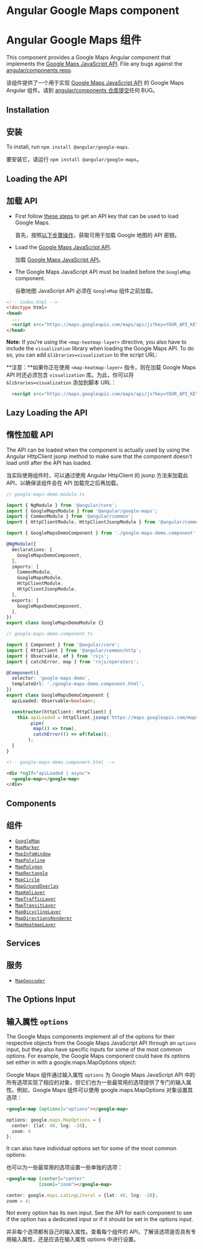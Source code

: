 # Angular Google Maps component

# Angular Google Maps 组件

This component provides a Google Maps Angular component that implements the
[Google Maps JavaScript API](https://developers.google.com/maps/documentation/javascript/tutorial).
File any bugs against the [angular/components repo](https://github.com/angular/components/issues).

该组件提供了一个用于实现 [Google Maps JavaScript API](https://developers.google.com/maps/documentation/javascript/tutorial) 的 Google Maps Angular 组件。请到 [angular/components 仓库提交](https://github.com/angular/components/issues)任何 BUG。

## Installation

## 安装

To install, run `npm install @angular/google-maps`.

要安装它，请运行 `npm install @angular/google-maps`。

## Loading the API

## 加载 API

- First follow [these steps](https://developers.google.com/maps/gmp-get-started) to get an API key that can be used to load Google Maps.

  首先，按照[以下步骤操作](https://developers.google.com/maps/gmp-get-started)，获取可用于加载 Google 地图的 API 密钥。

- Load the [Google Maps JavaScript API](https://developers.google.com/maps/documentation/javascript/tutorial#Loading_the_Maps_API).

  加载 [Google Maps JavaScript API](https://developers.google.com/maps/documentation/javascript/tutorial#Loading_the_Maps_API)。

- The Google Maps JavaScript API must be loaded before the `GoogleMap` component.

  谷歌地图 JavaScript API 必须在 `GoogleMap` 组件之前加载。

```html
<!-- index.html -->
<!doctype html>
<head>
  ...
  <script src="https://maps.googleapis.com/maps/api/js?key=YOUR_API_KEY"></script>
</head>
```

**Note:**
If you're using the `<map-heatmap-layer>` directive, you also have to include the `visualization`
library when loading the Google Maps API. To do so, you can add `&libraries=visualization` to the
script URL:

**注意：**如果你正在使用 `<map-heatmap-layer>` 指令，则在加载 Google Maps API 时还必须包含 `visualization` 库。为此，你可以将 `&libraries=visualization` 添加到脚本 URL：

```html
  <script src="https://maps.googleapis.com/maps/api/js?key=YOUR_API_KEY&libraries=visualization"></script>
```

## Lazy Loading the API

## 惰性加载 API

The API can be loaded when the component is actually used by using the Angular HttpClient jsonp
method to make sure that the component doesn't load until after the API has loaded.

当实际使用组件时，可以通过使用 Angular HttpClient 的 jsonp 方法来加载此 API，以确保该组件会在 API 加载完之后再加载。

```typescript
// google-maps-demo.module.ts

import { NgModule } from '@angular/core';
import { GoogleMapsModule } from '@angular/google-maps';
import { CommonModule } from '@angular/common';
import { HttpClientModule, HttpClientJsonpModule } from '@angular/common/http';

import { GoogleMapsDemoComponent } from './google-maps-demo.component';

@NgModule({
  declarations: [
    GoogleMapsDemoComponent,
  ],
  imports: [
    CommonModule,
    GoogleMapsModule,
    HttpClientModule,
    HttpClientJsonpModule,
  ],
  exports: [
    GoogleMapsDemoComponent,
  ],
})
export class GoogleMapsDemoModule {}

// google-maps-demo.component.ts

import { Component } from '@angular/core';
import { HttpClient } from '@angular/common/http';
import { Observable, of } from 'rxjs';
import { catchError, map } from 'rxjs/operators';

@Component({
  selector: 'google-maps-demo',
  templateUrl: './google-maps-demo.component.html',
})
export class GoogleMapsDemoComponent {
  apiLoaded: Observable<boolean>;

  constructor(httpClient: HttpClient) {
    this.apiLoaded = httpClient.jsonp('https://maps.googleapis.com/maps/api/js?key=YOUR_KEY_HERE', 'callback')
        .pipe(
          map(() => true),
          catchError(() => of(false)),
        );
  }
}
```

```html
<!-- google-maps-demo.component.html -->

<div *ngIf="apiLoaded | async">
  <google-map></google-map>
</div>
```

## Components

## 组件

- [`GoogleMap`](./google-map/README.md)
- [`MapMarker`](./map-marker/README.md)
- [`MapInfoWindow`](./map-info-window/README.md)
- [`MapPolyline`](./map-polyline/README.md)
- [`MapPolygon`](./map-polygon/README.md)
- [`MapRectangle`](./map-rectangle/README.md)
- [`MapCircle`](./map-circle/README.md)
- [`MapGroundOverlay`](./map-ground-overlay/README.md)
- [`MapKmlLayer`](./map-kml-layer/README.md)
- [`MapTrafficLayer`](./map-traffic-layer/README.md)
- [`MapTransitLayer`](./map-transit-layer/README.md)
- [`MapBicyclingLayer`](./map-bicycling-layer/README.md)
- [`MapDirectionsRenderer`](./map-directions-renderer/README.md)
- [`MapHeatmapLayer`](./map-heatmap-layer/README.md)

## Services

## 服务

- [`MapGeocoder`](./map-geocoder/README.md)

## The Options Input

## 输入属性 `options`

The Google Maps components implement all of the options for their respective objects from the
Google Maps JavaScript API through an `options` input, but they also have specific inputs for some
of the most common options. For example, the Google Maps component could have its options set either
in with a google.maps.MapOptions object:

Google Maps 组件通过输入属性 `options` 为 Google Maps JavaScript API 中的所有选项实现了相应的对象，但它们也为一些最常用的选项提供了专门的输入属性。例如，Google Maps 组件可以使用 google.maps.MapOptions 对象设置其选项：

```html
<google-map [options]="options"></google-map>
```

```typescript
options: google.maps.MapOptions = {
  center: {lat: 40, lng: -20},
  zoom: 4
};
```

It can also have individual options set for some of the most common options:

也可以为一些最常用的选项设置一些单独的选项：

```html
<google-map [center]="center"
            [zoom]="zoom"></google-map>
```

```typescript
center: google.maps.LatLngLiteral = {lat: 40, lng: -20};
zoom = 4;
```

Not every option has its own input. See the API for each component to see if the option has a
dedicated input or if it should be set in the options input.

并非每个选项都有自己的输入属性。查看每个组件的 API，了解该选项是否具有专用输入属性，还是应该在输入属性 options 中进行设置。
